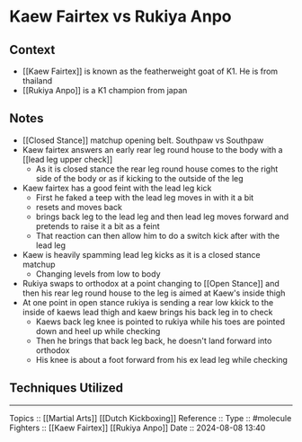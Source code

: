 # Kaew Fairtex vs Rukiya Anpo

## Context

- [[Kaew Fairtex]] is known as the featherweight goat of K1. He is from thailand
- [[Rukiya Anpo]] is a K1 champion from japan
## Notes

- [[Closed Stance]] matchup opening belt. Southpaw vs Southpaw
- Kaew fairtex answers an early rear leg round house to the body with a [[lead leg upper check]]
	- As it is closed stance the rear leg round house comes to the right side of the body or as if kicking to the outside of the leg
- Kaew fairtex has a good feint with the lead leg kick
	- First he faked a teep with the lead leg moves in with it a bit
	- resets and moves back 
	- brings back leg to the lead leg and then lead leg moves forward and pretends to raise it a bit as a feint
	- That reaction can then allow him to do a switch kick after with the lead leg
- Kaew is heavily spamming lead leg kicks as it is a closed stance matchup
	- Changing levels from low to body
- Rukiya swaps to orthodox at a point changing to [[Open Stance]] and then his rear leg round house to the leg is aimed at Kaew's inside thigh
- At one point in open stance rukiya is sending a rear low kkick to the inside of kaews lead thigh and kaew brings his back leg in to check
	- Kaews back leg knee is pointed to rukiya while his toes are pointed down and heel up while checking
	- Then he brings that back leg back, he doesn't land forward into orthodox
	- His knee is about a foot forward from his ex lead leg while checking

## Techniques Utilized

---
Topics ::  [[Martial Arts]] [[Dutch Kickboxing]]
Reference ::
Type :: #molecule
Fighters :: [[Kaew Fairtex]] [[Rukiya Anpo]]
Date :: 2024-08-08 13:40